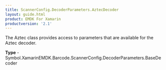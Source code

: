 ```yaml
---
title: ScannerConfig.DecoderParameters.AztecDecoder
layout: guide.html
product: EMDK For Xamarin
productversion: '2.1'
---
```

The Aztec class provides access to parameters that are available for the Aztec decoder.

**Type** - Symbol.XamarinEMDK.Barcode.ScannerConfig.DecoderParameters.BaseDecoder
















